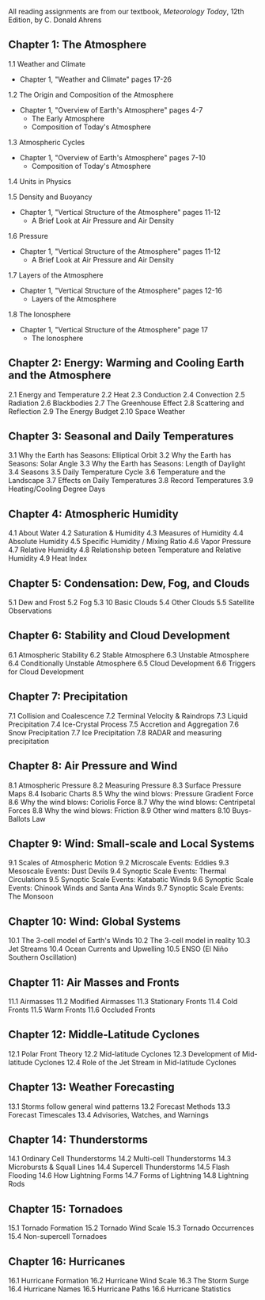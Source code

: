 All reading assignments are from our textbook, *Meteorology Today*, 12th Edition, by C. Donald Ahrens

## Chapter 1: The Atmosphere
1.1 Weather and Climate
* Chapter 1, "Weather and Climate" pages 17-26

1.2 The Origin and Composition of the Atmosphere
* Chapter 1, "Overview of Earth's Atmosphere" pages 4-7
  * The Early Atmosphere
  * Composition of Today's Atmosphere

1.3 Atmospheric Cycles
* Chapter 1, "Overview of Earth's Atmosphere" pages 7-10
  * Composition of Today's Atmosphere

1.4 Units in Physics

1.5 Density and Buoyancy
* Chapter 1, "Vertical Structure of the Atmosphere" pages 11-12
  * A Brief Look at Air Pressure and Air Density

1.6 Pressure
* Chapter 1, "Vertical Structure of the Atmosphere" pages 11-12
  * A Brief Look at Air Pressure and Air Density

1.7 Layers of the Atmosphere
* Chapter 1, "Vertical Structure of the Atmosphere" pages 12-16
  * Layers of the Atmosphere

1.8 The Ionosphere
* Chapter 1, "Vertical Structure of the Atmosphere" page 17
  * The Ionosphere

## Chapter 2: Energy: Warming and Cooling Earth and the Atmosphere
2.1 Energy and Temperature
2.2 Heat
2.3 Conduction
2.4 Convection
2.5 Radiation
2.6 Blackbodies
2.7 The Greenhouse Effect
2.8 Scattering and Reflection
2.9 The Energy Budget
2.10 Space Weather

## Chapter 3: Seasonal and Daily Temperatures
3.1 Why the Earth has Seasons: Elliptical Orbit
3.2 Why the Earth has Seasons: Solar Angle
3.3 Why the Earth has Seasons: Length of Daylight
3.4 Seasons
3.5 Daily Temperature Cycle
3.6 Temperature and the Landscape
3.7 Effects on Daily Temperatures
3.8 Record Temperatures
3.9 Heating/Cooling Degree Days

## Chapter 4: Atmospheric Humidity
4.1 About Water
4.2 Saturation & Humidity
4.3 Measures of Humidity
4.4 Absolute Humidity
4.5 Specific Humidity / Mixing Ratio
4.6 Vapor Pressure
4.7 Relative Humidity
4.8 Relationship beteen Temperature and Relative Humidity
4.9 Heat Index

## Chapter 5: Condensation: Dew, Fog, and Clouds
5.1 Dew and Frost
5.2 Fog
5.3 10 Basic Clouds
5.4 Other Clouds
5.5 Satellite Observations

## Chapter 6: Stability and Cloud Development
6.1 Atmospheric Stability
6.2 Stable Atmosphere
6.3 Unstable Atmosphere
6.4 Conditionally Unstable Atmosphere
6.5 Cloud Development
6.6 Triggers for Cloud Development

## Chapter 7: Precipitation
7.1 Collision and Coalescence
7.2 Terminal Velocity & Raindrops
7.3 Liquid Precipitation
7.4 Ice-Crystal Process
7.5 Accretion and Aggregation
7.6 Snow Precipitation
7.7 Ice Precipitation
7.8 RADAR and measuring precipitation

## Chapter 8: Air Pressure and Wind
8.1 Atmospheric Pressure
8.2 Measuring Pressure
8.3 Surface Pressure Maps
8.4 Isobaric Charts
8.5 Why the wind blows: Pressure Gradient Force
8.6 Why the wind blows: Coriolis Force
8.7 Why the wind blows: Centripetal Forces
8.8 Why the wind blows: Friction
8.9 Other wind matters
8.10 Buys-Ballots Law

## Chapter 9: Wind: Small-scale and Local Systems
9.1 Scales of Atmospheric Motion
9.2 Microscale Events: Eddies
9.3 Mesoscale Events: Dust Devils
9.4 Synoptic Scale Events: Thermal Circulations
9.5 Synoptic Scale Events: Katabatic Winds
9.6 Synoptic Scale Events: Chinook Winds and Santa Ana Winds
9.7 Synoptic Scale Events: The Monsoon

## Chapter 10: Wind: Global Systems
10.1 The 3-cell model of Earth's Winds
10.2 The 3-cell model in reality
10.3 Jet Streams
10.4 Ocean Currents and Upwelling
10.5 ENSO (El Niño Southern Oscillation)

## Chapter 11: Air Masses and Fronts
11.1 Airmasses
11.2 Modified Airmasses
11.3 Stationary Fronts
11.4 Cold Fronts
11.5 Warm Fronts
11.6 Occluded Fronts

## Chapter 12: Middle-Latitude Cyclones
12.1 Polar Front Theory
12.2 Mid-latitude Cyclones
12.3 Development of Mid-latitude Cyclones
12.4 Role of the Jet Stream in Mid-latitude Cyclones

## Chapter 13: Weather Forecasting
13.1 Storms follow general wind patterns
13.2 Forecast Methods
13.3 Forecast Timescales
13.4 Advisories, Watches, and Warnings

## Chapter 14: Thunderstorms
14.1 Ordinary Cell Thunderstorms
14.2 Multi-cell Thunderstorms
14.3 Microbursts & Squall Lines
14.4 Supercell Thunderstorms
14.5 Flash Flooding
14.6 How Lightning Forms
14.7 Forms of Lightning
14.8 Lightning Rods

## Chapter 15: Tornadoes
15.1 Tornado Formation
15.2 Tornado Wind Scale
15.3 Tornado Occurrences
15.4 Non-supercell Tornadoes

## Chapter 16: Hurricanes
16.1 Hurricane Formation
16.2 Hurricane Wind Scale
16.3 The Storm Surge
16.4 Hurricane Names
16.5 Hurricane Paths
16.6 Hurricane Statistics